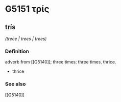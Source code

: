 # G5151 τρίς

## trís

_(trece | trees | trees)_

### Definition

adverb from [[G5140]]; three times; three times, thrice.

- thrice

### See also

[[G5140]]

